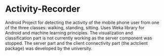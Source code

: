 Activity-Recorder
=================

Android Project for detecting the activity of the mobile phone user from one of the three classes: walking, standing, sitting. Uses Weka library for Android and machine learning principles.
The visualization and classification part is not currently working as the server component was stopped. The server part and the client connectivity part (the actclient package) was developed by the university.
